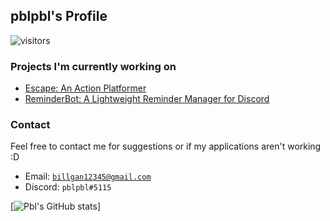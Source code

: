 ## pblpbl's Profile
![visitors](https://visitor-badge.glitch.me/badge?page_id=pblpbl1024.pblpbl1024)

### Projects I'm currently working on
* [Escape: An Action Platformer](https://github.com/pblpbl1024/escape)
* [ReminderBot: A Lightweight Reminder Manager for Discord](https://github.com/pblpbl1024/reminder-bot)

### Contact
Feel free to contact me for suggestions or if my applications aren't working :D
* Email: [`billgan12345@gmail.com`](mailto:billgan12345@gmail.com)
* Discord: `pblpbl#5115`

[![Pbl's GitHub stats](https://github-readme-stats.vercel.app/api?username=pblpbl1024&bg_color=60,FF3CAC,784BA0,2B86C5&title_color=fff&text_color=fff)]
